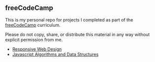 ## freeCodeCamp

This is my personal repo for projects I completed as part of the [freeCodeCamp](https://www.freecodecamp.org) curriculum.

Please do not copy, share, or distribute this material in any way without explicit permission from me.

* [Responsive Web Design](responsive-web-design/)
* [Javascript Algorithms and Data Structures](javascript-algorithms-and-data-structures/)